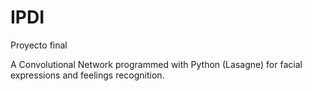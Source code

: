 # IPDI
Proyecto final

A Convolutional Network programmed with Python (Lasagne) for facial expressions and feelings recognition.
